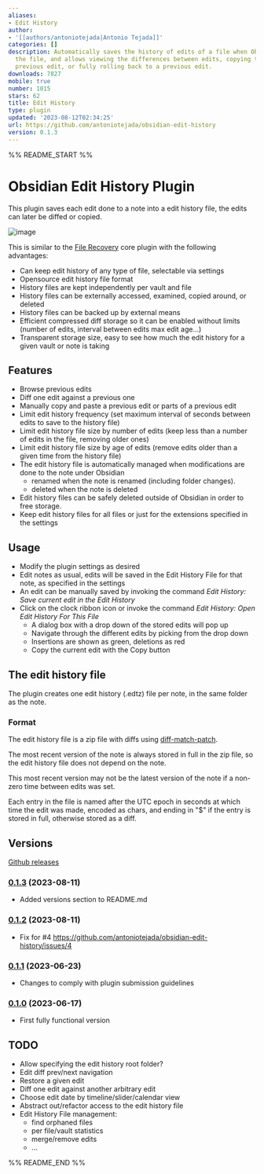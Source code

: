 ```yaml
---
aliases:
- Edit History
author:
- '[[authors/antoniotejada|Antonio Tejada]]'
categories: []
description: Automatically saves the history of edits of a file when Obsidian saves
  the file, and allows viewing the differences between edits, copying text from a
  previous edit, or fully rolling back to a previous edit.
downloads: 7827
mobile: true
number: 1015
stars: 62
title: Edit History
type: plugin
updated: '2023-08-12T02:34:25'
url: https://github.com/antoniotejada/obsidian-edit-history
version: 0.1.3
---
```


%% README_START %%

# Obsidian Edit History Plugin

This plugin saves each edit done to a note into a edit history file, the edits can later be diffed or copied.

![image](https://github.com/antoniotejada/obsidian-edit-history/assets/6446344/fa9456d5-0de0-4160-bd06-6a38494f7c57)

This is similar to the [File Recovery](https://help.obsidian.md/Plugins/File+recovery) core plugin with the following advantages:
- Can keep edit history of any type of file, selectable via settings
- Opensource edit history file format
- History files are kept independently per vault and file
- History files can be externally accessed, examined, copied around, or deleted
- History files can be backed up by external means
- Efficient compressed diff storage so it can be enabled without limits (number of edits, interval between edits max edit age...)
- Transparent storage size, easy to see how much the edit history for a given vault or note is taking

## Features

- Browse previous edits
- Diff one edit against a previous one
- Manually copy and paste a previous edit or parts of a previous edit
- Limit edit history frequency (set maximum interval of seconds between edits to save to the history file)
- Limit edit history file size by number of edits (keep less than a number of edits in the file, removing older ones)
- Limit edit history file size by age of edits (remove edits older than a given time from the history file)
- The edit history file is automatically managed when modifications are done to the note under Obsidian
  - renamed when the note is renamed (including folder changes).
  - deleted when the note is deleted
- Edit history files can be safely deleted outside of Obsidian in order to free storage.
- Keep edit history files for all files or just for the extensions specified in the settings

## Usage

- Modify the plugin settings as desired
- Edit notes as usual, edits will be saved in the Edit History File for that note, as specified in the settings
- An edit can be manually saved by invoking the command *Edit History: Save current edit in the Edit History*
- Click on the clock ribbon icon or invoke the command *Edit History: Open Edit History For This File*
  - A dialog box with a drop down of the stored edits will pop up
  - Navigate through the different edits by picking from the drop down
  - Insertions are shown as green, deletions as red
  - Copy the current edit with the Copy button

## The edit history file

The plugin creates one edit history (.edtz) file per note, in the same folder as the note. 

### Format

The edit history file is a zip file with diffs using [diff-match-patch](https://github.com/google/diff-match-patch).

The most recent version of the note is always stored in full in the zip file, so the edit history file does not depend on the note.

This most recent version may not be the latest version of the note if a non-zero time between edits was set.

Each entry in the file is named after the UTC epoch in seconds at which time the edit was made, encoded as chars, and ending in "$" if the entry is stored in full, otherwise stored as a diff.

## Versions

[Github releases](https://github.com/antoniotejada/obsidian-edit-history/releases)

### [0.1.3](https://github.com/antoniotejada/obsidian-edit-history/releases/tag/0.1.3) (2023-08-11)
- Added versions section to README.md

### [0.1.2](https://github.com/antoniotejada/obsidian-edit-history/releases/tag/0.1.2) (2023-08-11)
- Fix for #4 https://github.com/antoniotejada/obsidian-edit-history/issues/4

### [0.1.1](https://github.com/antoniotejada/obsidian-edit-history/releases/tag/0.1.1) (2023-06-23)
- Changes to comply with plugin submission guidelines

### [0.1.0](https://github.com/antoniotejada/obsidian-edit-history/releases/tag/0.1.2) (2023-06-17)
- First fully functional version

## TODO
- Allow specifying the edit history root folder?
- Edit diff prev/next navigation
- Restore a given edit
- Diff one edit against another arbitrary edit
- Choose edit date by timeline/slider/calendar view
- Abstract out/refactor access to the edit history file
- Edit History File management:
  - find orphaned files
  - per file/vault statistics
  - merge/remove edits
  - ...

%% README_END %%